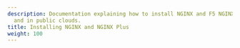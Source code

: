 ```yaml
---
description: Documentation explaining how to install NGINX and F5 NGINX Plus on premises
  and in public clouds.
title: Installing NGINX and NGINX Plus
weight: 100
---
```


